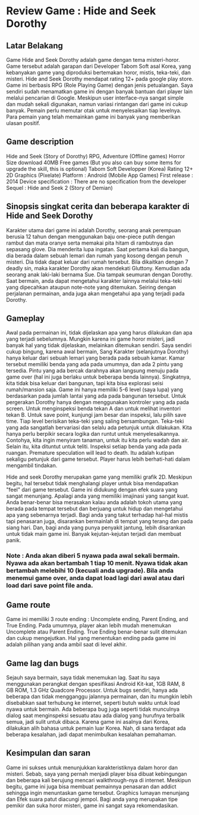# Review Game : Hide and Seek Dorothy 

## Latar Belakang

Game Hide and Seek Dorothy adalah game dengan tema misteri-horor. Game tersebut adalah garapan dari Developer Tabom Soft asal Korea, yang kebanyakan game yang diproduksi bertemakan horor, mistis, teka-teki, dan misteri. Hide and Seek Dorothy mendapat rating 12+ pada google play store. Game ini berbasis RPG (Role Playing Game) dengan jenis petualangan. Saya sendiri sudah menamatkan game ini dengan banyak bantuan dari player lain melalui pencarian di Google. Meskipun user interface-nya sangat simple dan mudah sekali digunakan, namun variasi rintangan dari game ini cukup banyak. Pemain perlu memutar otak untuk menyelesaikan tiap levelnya. Para pemain yang telah memainkan game ini banyak yang memberikan ulasan positif.

## Game description

Hide and Seek (Story of Dorothy)
RPG, Adventure (Offline games)
Horror
Size download 40MB
Free games (But you also can buy some items for upgrade the skill, this is optional)
Tabom Soft Developper (Korea)
Rating 12+
2D Graphics (Pixelate)
Platform : Android (Mobile App Games)
First release : 2014
Device specification : There are no specification from the developer
Sequel : Hide and Seek 2 (Story of Demian)

## Sinopsis singkat cerita dan beberapa karakter di Hide and Seek Dorothy

Karakter utama dari game ini adalah Dorothy, seorang anak perempuan berusia 12 tahun dengan menggunakan baju one-piece putih dengan rambut dan mata oranye serta memakai pita hitam di rambutnya dan sepasang glove. Dia menderita lupa ingatan. Saat pertama kali dia bangun, dia berada dalam sebuah lemari dan rumah yang kosong dengan penuh misteri. Dia tidak dapat keluar dari rumah tersebut. Bila dikaitkan dengan 7 deadly sin, maka karakter Dorothy akan mendekati Gluttony. Kemudian ada seorang anak laki-laki bernama Sue. Dia tampak seumuran dengan Dorothy. Saat bermain, anda dapat mengetahui karakter lainnya melalui teka-teki yang dipecahkan ataupun note-note yang ditemukan. Seiring dengan perjalanan permainan, anda juga akan mengetahui apa yang terjadi pada Dorothy. 

## Gameplay

Awal pada permainan ini, tidak dijelaskan apa yang harus dilakukan dan apa yang terjadi sebelumnya. Mungkin karena ini game horor misteri, jadi banyak hal yang tidak dijelaskan, melainkan ditemukan sendiri. Saya sendiri cukup bingung, karena awal bermain, Sang Karakter (selanjutnya Dorothy) hanya keluar dari sebuah lemari yang berada pada sebuah kamar. Kamar tersebut memiliki benda yang ada pada umumnya, dan ada 2 pintu yang tersedia. Pintu yang ada bercak darahnya akan langsung menuju pada game over (hal ini juga berlaku untuk beberapa benda lainnya). Singkatnya, kita tidak bisa keluar dari bangunan, tapi kita bisa explorasi seisi rumah/mansion saja. Game ini hanya memiliki 5-6 level (saya lupa) yang berdasarkan pada jumlah lantai yang ada pada bangunan tersebut. Untuk pergerakan Dorothy hanya dengan menggunakan kontroler yang ada pada screen. Untuk menginspeksi benda tekan A dan untuk melihat inventori tekan B. Untuk save point, kunjungi jam besar dan inspeksi, lalu pilih save time. Tiap level berisikan teka-teki yang saling bersambungan. Teka-teki yang ada sangatlah bervariasi dan selalu ada petunjuk untuk dilakukan. Kita hanya perlu berpikir secara logika dan runtut untuk menyelesaikannya. Contohya, kita ingin menyiram tanaman, untuk itu kita perlu wadah dan air. Selain itu, kita dituntut untuk teliti. Inspeksi setiap benda yang ada pada ruangan. Premature speculation will lead to death. Itu adalah kutipan sekaligu petunjuk dari game tersebut. Player harus lebih berhati-hati dalam mengambil tindakan. 

Hide and seek Dorothy merupakan game yang memiliki grafik 2D. Meskipun begitu, hal tersebut tidak menghalangi player untuk bisa mendapatkan "feel" dari game tersebut. Game ini didukung dengan efek suara yang sangat menunjang. Apalagi anda yang memiliki imajinasi yang sangat kuat. Anda benar-benar bisa merasakan kalau anda adalah tokoh utama yang berada pada tempat tersebut dan berjuang untuk hidup dan mengetahui apa yang sebenarnya terjadi. Bagi anda yang takut terhadap hal-hal mistis tapi penasaran juga, disarankan bermainlah di tempat yang terang dan pada siang hari. Dan, bagi anda yang punya penyakit jantung, lebih disarankan untuk tidak main game ini. Banyak kejutan-kejutan terjadi dan membuat panik. 

### Note : Anda akan diberi 5 nyawa pada awal sekali bermain. Nyawa ada akan bertambah 1 tiap 10 menit. Nyawa tidak akan bertambah melebihi 10 (kecuali anda upgrade). Bila anda menemui game over, anda dapat load lagi dari awal atau dari load dari save point file anda.

## Game route

Game ini memiliki 3 route ending : Uncomplete ending, Parent Ending, and True Ending. Pada umumnya, player akan lebih mudah menemukan Uncomplete atau Parent Ending. True Ending benar-benar sulit ditemukan dan cukup mengejutkan. Hal yang menentukan ending pada game ini adalah pilihan yang anda ambil saat di level akhir.

## Game lag dan bugs

Sejauh saya bermain, saya tidak menemukan lag. Saat itu saya menggunakan perangkat dengan spesifikasi Android Kit-kat, 1GB RAM, 8 GB ROM, 1.3 GHz Quadcore Processor. Untuk bugs sendiri, hanya ada beberapa dan tidak mengganggu jalannya permainan, dan itu mungkin lebih disebabkan saat terhubung ke internet, seperti butuh waktu untuk load nyawa untuk bermain. Ada beberapa bug juga seperti tidak munculnya dialog saat menginspeksi sesuatu atau ada dialog yang hurufnya terbalik semua, jadi sulit untuk dibaca. Karena game ini asalnya dari Korea, dilakukan alih bahasa untuk pemain luar Korea. Nah, di sana terdapat ada beberapa kesalahan, jadi dapat menimbulkan kesalahan pemahaman.

## Kesimpulan dan saran

Game ini sukses untuk menunjukkan karakteristiknya dalam horor dan misteri. Sebab, saya yang pernah menjadi player bisa dibuat kebingungan dan beberapa kali berujung mencari walkthrough-nya di internet. Meskipun begitu, game ini juga bisa membuat pemainnya penasaran dan addict sehingga ingin menuntaskan game tersebut. Graphics lumayan menunjang dan Efek suara patut diacungi jempol. Bagi anda yang merupakan tipe pemikir dan suka horor misteri, game ini sangat saya rekomendasikan.
